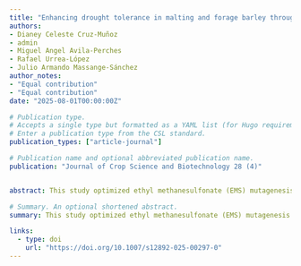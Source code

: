 ```yaml
---
title: "Enhancing drought tolerance in malting and forage barley through mutagenesis"
authors:
- Dianey Celeste Cruz-Muñoz
- admin
- Miguel Angel Avila-Perches
- Rafael Urrea-López
- Julio Armando Massange-Sánchez
author_notes:
- "Equal contribution"
- "Equal contribution"
date: "2025-08-01T00:00:00Z"

# Publication type.
# Accepts a single type but formatted as a YAML list (for Hugo requirements).
# Enter a publication type from the CSL standard.
publication_types: ["article-journal"]

# Publication name and optional abbreviated publication name.
publication: "Journal of Crop Science and Biotechnology 28 (4)"


abstract: This study optimized ethyl methanesulfonate (EMS) mutagenesis in malting and forage barley to identify drought-tolerant mutants. The optimal treatment was 0.5% EMS for 2.6–2.7 hours, balancing survival and growth. Ten forage mutants survived drought stress, and three (For-7, For-8, For-10) showed reduced leaf water loss. These results provide valuable genetic resources for breeding drought-resilient barley varieties.

# Summary. An optional shortened abstract.
summary: This study optimized ethyl methanesulfonate (EMS) mutagenesis in malting and forage barley to identify drought-tolerant mutants. The optimal treatment was 0.5% EMS for 2.6–2.7 hours, balancing survival and growth. Ten forage mutants survived drought stress, and three (For-7, For-8, For-10) showed reduced leaf water loss. These results provide valuable genetic resources for breeding drought-resilient barley varieties.

links:
  - type: doi
    url: "https://doi.org/10.1007/s12892-025-00297-0"
---
```


